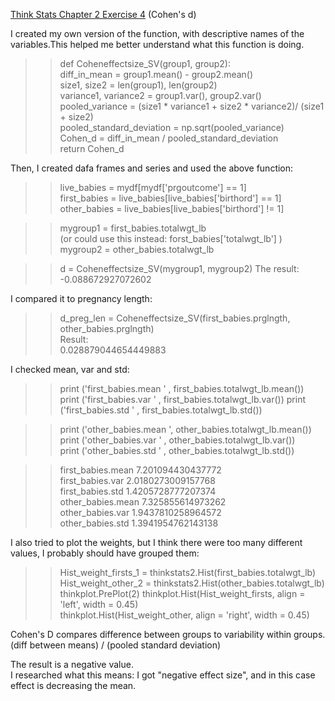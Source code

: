[Think Stats Chapter 2 Exercise 4](http://greenteapress.com/thinkstats2/html/thinkstats2003.html#toc24) (Cohen's d)


I created my own version of the function, with descriptive names of the variables.This helped me better understand what this function is doing.

>>def Coheneffectsize_SV(group1, group2):    
  diff_in_mean = group1.mean() - group2.mean()   
  size1, size2 = len(group1), len(group2)   
  variance1, variance2 = group1.var(), group2.var() 
  pooled_variance = (size1 * variance1 + size2 * variance2)/ (size1 + size2)  
  pooled_standard_deviation = np.sqrt(pooled_variance)  
  Cohen_d = diff_in_mean / pooled_standard_deviation  
  return Cohen_d
  
  
Then, I created dafa frames and series and used the above function:

  >>live_babies  = mydf[mydf['prgoutcome'] == 1]  
  first_babies = live_babies[live_babies['birthord'] == 1]  
  other_babies = live_babies[live_babies['birthord'] != 1]  

  >>mygroup1 = first_babies.totalwgt_lb  
  (or could use this instead: forst_babies['totalwgt_lb'] )
  mygroup2 = other_babies.totalwgt_lb 

  >>d = Coheneffectsize_SV(mygroup1, mygroup2) 
The result:  
-0.088672927072602 

I compared it to pregnancy length:  
  >>d_preg_len = Coheneffectsize_SV(first_babies.prglngth, other_babies.prglngth)  
  Result:    
0.028879044654449883  

I checked mean, var and std:
  >>print ('first_babies.mean ' , first_babies.totalwgt_lb.mean())  
  print ('first_babies.var ' , first_babies.totalwgt_lb.var()) 
  print ('first_babies.std ' , first_babies.totalwgt_lb.std()) 
  
  >>print ('other_babies.mean ', other_babies.totalwgt_lb.mean())   
  print ('other_babies.var ' , other_babies.totalwgt_lb.var())   
  print ('other_babies.std ' , other_babies.totalwgt_lb.std())   

  >>first_babies.mean  7.201094430437772  
  first_babies.var  2.0180273009157768  
  first_babies.std  1.4205728777207374  
  other_babies.mean  7.325855614973262  
  other_babies.var  1.9437810258964572  
  other_babies.std  1.3941954762143138 

I also tried to plot the weights, but  I think there were too many different values, I probably should have grouped them:

>>Hist_weight_firsts_1 = thinkstats2.Hist(first_babies.totalwgt_lb)  
Hist_weight_other_2 =  thinkstats2.Hist(other_babies.totalwgt_lb)  
thinkplot.PrePlot(2) 
thinkplot.Hist(Hist_weight_firsts, align = 'left', width = 0.45)  
thinkplot.Hist(Hist_weight_other, align = 'right', width = 0.45)  



Cohen's D compares difference between groups to variability within groups.  
(diff between means) /  (pooled standard deviation)  
  
  
  The result is a negative value.   
  I researched what this means: I got "negative effect size", and in this case effect is decreasing the mean.  
   
